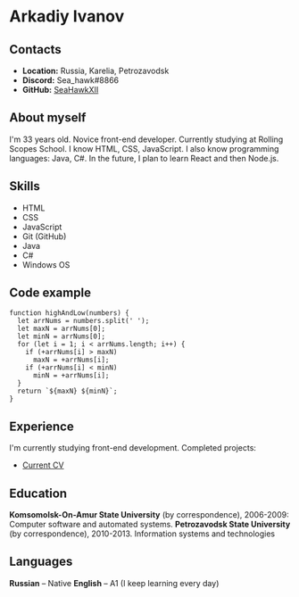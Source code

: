 # Arkadiy Ivanov
## Contacts
* **Location:** Russia, Karelia, Petrozavodsk
* **Discord:** Sea_hawk#8866
* **GitHub:** [SeaHawkXII](https://github.com/SeaHawkXII)
## About myself
I'm 33 years old. Novice front-end developer. Currently studying at Rolling Scopes School. I know HTML, CSS, JavaScript. I also know programming languages: Java, C#. In the future, I plan to learn React and then Node.js.
## Skills
* HTML
* CSS
* JavaScript
* Git (GitHub)
* Java
* C#
* Windows OS
## Code example
```
function highAndLow(numbers) {
  let arrNums = numbers.split(' ');
  let maxN = arrNums[0];
  let minN = arrNums[0];
  for (let i = 1; i < arrNums.length; i++) {
    if (+arrNums[i] > maxN)
      maxN = +arrNums[i];
    if (+arrNums[i] < minN)
      minN = +arrNums[i];
  }
  return `${maxN} ${minN}`;
}
```
## Experience
I'm currently studying front-end development. Completed projects:
* [Current CV](https://seahawkxii.github.io/rsschool-cv/cv)
## Education
**Komsomolsk-On-Amur State University** (by correspondence), 2006-2009: Computer software and automated systems.
**Petrozavodsk State University** (by correspondence), 2010-2013. Information systems and technologies
## Languages
**Russian** – Native
**English** – A1 (I keep learning every day)
